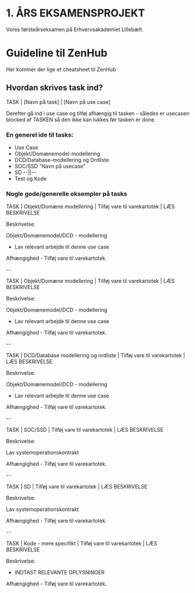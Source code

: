 # 1. ÅRS EKSAMENSPROJEKT
Vores førsteårseksamen på Erhvervsakademiet Lillebælt. 

# Guideline til ZenHub

Her kommer der lige et cheatsheet til ZenHub

## Hvordan skrives task ind?

TASK | [Navn på task] | [Navn på use case]

Derefter gå ind i use case og tilføj afhængig til tasken - således er usecasen blocked af TASKEN så den ikke kan lukkes før tasken er done.

### En generel ide til tasks:

- Use Case
- Objekt/Domænemodel-modellering
- DCD/Database-modellering og Ordliste
- SOC/SSD "Navn på usecase"
- SD --||--
- Test og Kode

### Nogle gode/generelle eksempler på tasks

TASK | Objekt/Domæne modellering | Tilføj vare til varekartotek | LÆS BESKRIVELSE

Beskrivelse:

Objekt/Domænemodel/DCD - modellering

- Lav relevant arbejde til denne use case

Afhængighed - Tilføj vare til varekartotek.

--

TASK | Objekt/Domæne modellering | Tilføj vare til varekartotek | LÆS BESKRIVELSE

Beskrivelse:

Objekt/Domænemodel/DCD - modellering

- Lav relevant arbejde til denne use case

Afhængighed - Tilføj vare til varekartotek.

--

TASK | DCD/Database modellering og ordliste | Tilføj vare til varekartotek | LÆS BESKRIVELSE

Beskrivelse:

Objekt/Domænemodel/DCD - modellering

- Lav relevant arbejde til denne use case

Afhængighed - Tilføj vare til varekartotek.

--

TASK | SOC/SSD | Tilføj vare til varekartotek | LÆS BESKRIVELSE

Beskrivelse:

Lav systemoperationskontrakt 

Afhængighed - Tilføj vare til varekartotek.


--

TASK | SD | Tilføj vare til varekartotek | LÆS BESKRIVELSE

Beskrivelse:

Lav systemoperationskontrakt 

Afhængighed - Tilføj vare til varekartotek.

--

TASK | Kode - mere specifikt | Tilføj vare til varekartotek | LÆS BESKRIVELSE

Beskrivelse:

- INDTAST RELEVANTE OPLYSNINGER

Afhængighed - Tilføj vare til varekartotek.

